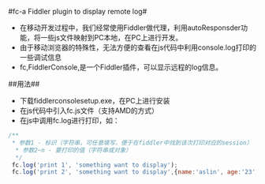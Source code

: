 #fc-a Fiddler plugin to display remote log#

* 在移动开发过程中，我们经常使用Fiddler做代理，利用autoResponsder功能，将一些js文件映射到PC本地，在PC上进行开发。
* 由于移动浏览器的特殊性，无法方便的查看在js代码中利用console.log打印的一些调试信息
* fc,FiddlerConsole,是一个Fiddler插件，可以显示远程的log信息。

##用法##
* 下载fiddlerconsolesetup.exe，在PC上进行安装
* 在js代码中引入fc.js文件（支持AMD的方式）
* 在js中调用fc.log进行打印，如：
	
```javascript
/**
 * 参数1 - 标识（字符串，可任意填写，便于在fiddler中找到该次打印对应的session） 
  * 参数2~n - 要打印的值（字符串或对象）
  */
 fc.log('print 1', 'something want to display');
 fc.log('print 2', 'something want to display',{name:'aslin', age:'23', job:'code farmer'});
```
